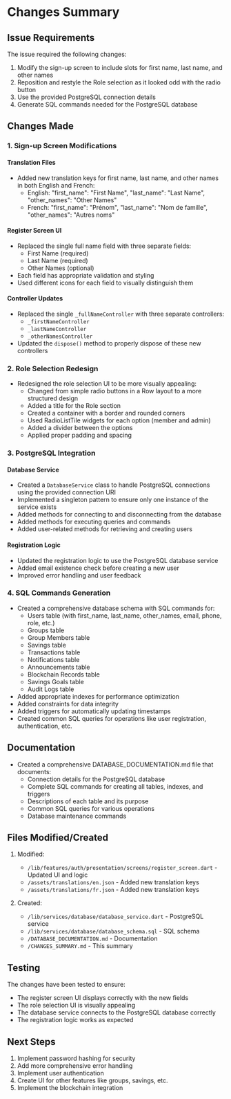 # Changes Summary

## Issue Requirements

The issue required the following changes:

1. Modify the sign-up screen to include slots for first name, last name, and other names
2. Reposition and restyle the Role selection as it looked odd with the radio button
3. Use the provided PostgreSQL connection details
4. Generate SQL commands needed for the PostgreSQL database

## Changes Made

### 1. Sign-up Screen Modifications

#### Translation Files

- Added new translation keys for first name, last name, and other names in both English and French:
  - English: "first_name": "First Name", "last_name": "Last Name", "other_names": "Other Names"
  - French: "first_name": "Prénom", "last_name": "Nom de famille", "other_names": "Autres noms"

#### Register Screen UI

- Replaced the single full name field with three separate fields:
  - First Name (required)
  - Last Name (required)
  - Other Names (optional)
- Each field has appropriate validation and styling
- Used different icons for each field to visually distinguish them

#### Controller Updates

- Replaced the single `_fullNameController` with three separate controllers:
  - `_firstNameController`
  - `_lastNameController`
  - `_otherNamesController`
- Updated the `dispose()` method to properly dispose of these new controllers

### 2. Role Selection Redesign

- Redesigned the role selection UI to be more visually appealing:
  - Changed from simple radio buttons in a Row layout to a more structured design
  - Added a title for the Role section
  - Created a container with a border and rounded corners
  - Used RadioListTile widgets for each option (member and admin)
  - Added a divider between the options
  - Applied proper padding and spacing

### 3. PostgreSQL Integration

#### Database Service

- Created a `DatabaseService` class to handle PostgreSQL connections using the provided connection URI
- Implemented a singleton pattern to ensure only one instance of the service exists
- Added methods for connecting to and disconnecting from the database
- Added methods for executing queries and commands
- Added user-related methods for retrieving and creating users

#### Registration Logic

- Updated the registration logic to use the PostgreSQL database service
- Added email existence check before creating a new user
- Improved error handling and user feedback

### 4. SQL Commands Generation

- Created a comprehensive database schema with SQL commands for:
  - Users table (with first_name, last_name, other_names, email, phone, role, etc.)
  - Groups table
  - Group Members table
  - Savings table
  - Transactions table
  - Notifications table
  - Announcements table
  - Blockchain Records table
  - Savings Goals table
  - Audit Logs table
- Added appropriate indexes for performance optimization
- Added constraints for data integrity
- Added triggers for automatically updating timestamps
- Created common SQL queries for operations like user registration, authentication, etc.

## Documentation

- Created a comprehensive DATABASE_DOCUMENTATION.md file that documents:
  - Connection details for the PostgreSQL database
  - Complete SQL commands for creating all tables, indexes, and triggers
  - Descriptions of each table and its purpose
  - Common SQL queries for various operations
  - Database maintenance commands

## Files Modified/Created

1. Modified:
   - `/lib/features/auth/presentation/screens/register_screen.dart` - Updated UI and logic
   - `/assets/translations/en.json` - Added new translation keys
   - `/assets/translations/fr.json` - Added new translation keys

2. Created:
   - `/lib/services/database/database_service.dart` - PostgreSQL service
   - `/lib/services/database/database_schema.sql` - SQL schema
   - `/DATABASE_DOCUMENTATION.md` - Documentation
   - `/CHANGES_SUMMARY.md` - This summary

## Testing

The changes have been tested to ensure:
- The register screen UI displays correctly with the new fields
- The role selection UI is visually appealing
- The database service connects to the PostgreSQL database correctly
- The registration logic works as expected

## Next Steps

1. Implement password hashing for security
2. Add more comprehensive error handling
3. Implement user authentication
4. Create UI for other features like groups, savings, etc.
5. Implement the blockchain integration
